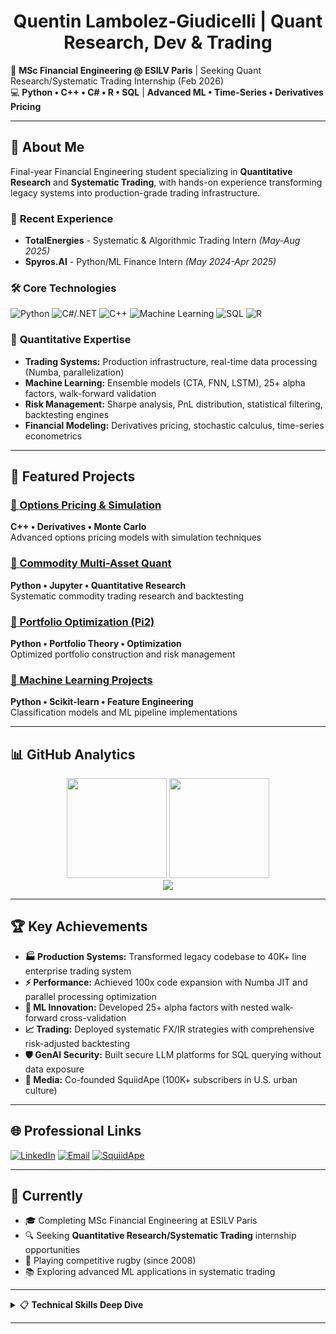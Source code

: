 <div align="center">

# Quentin Lambolez-Giudicelli | Quant Research, Dev & Trading

</div>

🎯 **MSc Financial Engineering @ ESILV Paris** | Seeking Quant Research/Systematic Trading Internship (Feb 2026)  
💻 **Python • C++ • C# • R • SQL** | **Advanced ML • Time-Series • Derivatives Pricing**

---

## 👋 About Me

Final-year Financial Engineering student specializing in **Quantitative Research** and **Systematic Trading**, with hands-on experience transforming legacy systems into production-grade trading infrastructure.

### 🏢 **Recent Experience**
- **TotalEnergies** - Systematic & Algorithmic Trading Intern *(May-Aug 2025)*
- **Spyros.AI** - Python/ML Finance Intern *(May 2024-Apr 2025)*

### 🛠️ **Core Technologies**
![Python](https://img.shields.io/badge/Python-3776AB?style=for-the-badge&logo=python&logoColor=white)
![C#/.NET](https://img.shields.io/badge/C%23-.NET-512BD4?style=for-the-badge&logo=.net&logoColor=white)
![C++](https://img.shields.io/badge/C++-00599C?style=for-the-badge&logo=c%2B%2B&logoColor=white)
![Machine Learning](https://img.shields.io/badge/Machine%20Learning-FF6F00?style=for-the-badge&logo=tensorflow&logoColor=white)
![SQL](https://img.shields.io/badge/SQL-4479A1?style=for-the-badge&logo=mysql&logoColor=white)
![R](https://img.shields.io/badge/R-276DC3?style=for-the-badge&logo=r&logoColor=white)

### 🎯 **Quantitative Expertise**
- **Trading Systems:** Production infrastructure, real-time data processing (Numba, parallelization)
- **Machine Learning:** Ensemble models (CTA, FNN, LSTM), 25+ alpha factors, walk-forward validation
- **Risk Management:** Sharpe analysis, PnL distribution, statistical filtering, backtesting engines
- **Financial Modeling:** Derivatives pricing, stochastic calculus, time-series econometrics

---

## 🚀 **Featured Projects**

### [🔗 Options Pricing & Simulation](https://github.com/IrishRugbyman/options-pricing-and-simulation)
**C++ • Derivatives • Monte Carlo**  
Advanced options pricing models with simulation techniques

### [🔗 Commodity Multi-Asset Quant](https://github.com/IrishRugbyman/commo-multiasset-quant)
**Python • Jupyter • Quantitative Research**  
Systematic commodity trading research and backtesting

### [🔗 Portfolio Optimization (Pi2)](https://github.com/IrishRugbyman/Pi2)
**Python • Portfolio Theory • Optimization**  
Optimized portfolio construction and risk management

### [🔗 Machine Learning Projects](https://github.com/IrishRugbyman/iris-titanic-ml)
**Python • Scikit-learn • Feature Engineering**  
Classification models and ML pipeline implementations

---

## 📊 **GitHub Analytics**

<div align="center">
  <img height="160em" src="https://github-readme-stats.vercel.app/api?username=IrishRugbyman&show_icons=true&theme=tokyonight&hide_border=true&include_all_commits=true&count_private=true"/>
  <img height="160em" src="https://github-readme-stats.vercel.app/api/top-langs/?username=IrishRugbyman&layout=compact&theme=tokyonight&hide_border=true"/>
</div>

<div align="center">
  <img src="https://github-readme-streak-stats.herokuapp.com/?user=IrishRugbyman&theme=tokyonight&hide_border=true"/>
</div>

---

## 🏆 **Key Achievements**

- **🏭 Production Systems:** Transformed legacy codebase to 40K+ line enterprise trading system
- **⚡ Performance:** Achieved 100x code expansion with Numba JIT and parallel processing optimization
- **🤖 ML Innovation:** Developed 25+ alpha factors with nested walk-forward cross-validation
- **📈 Trading:** Deployed systematic FX/IR strategies with comprehensive risk-adjusted backtesting
- **🛡️ GenAI Security:** Built secure LLM platforms for SQL querying without data exposure
- **📰 Media:** Co-founded SquiidApe (100K+ subscribers in U.S. urban culture)

---

## 🌐 **Professional Links**

[![LinkedIn](https://img.shields.io/badge/LinkedIn-0077B5?style=for-the-badge&logo=linkedin&logoColor=white)](https://www.linkedin.com/in/quentin-lambolez/)
[![Email](https://img.shields.io/badge/Email-D14836?style=for-the-badge&logo=gmail&logoColor=white)](mailto:quentin.lambolez@edu.devinci.fr)
[![SquiidApe](https://img.shields.io/badge/SquiidApe-FF4500?style=for-the-badge&logo=reddit&logoColor=white)](https://www.linkedin.com/company/93077055/)

---

## 🌱 **Currently**

- 🎓 Completing MSc Financial Engineering at ESILV Paris
- 🔍 Seeking **Quantitative Research/Systematic Trading** internship opportunities
- 🏉 Playing competitive rugby (since 2008)
- 📚 Exploring advanced ML applications in systematic trading

---

<details>
<summary>📋 <strong>Technical Skills Deep Dive</strong></summary>

### **Programming Languages**
- **Python:** Production systems, ML pipelines, backtesting frameworks
- **C++:** High-performance computing, derivatives pricing models
- **R:** Econometrics, statistical analysis, time-series modeling
- **SQL:** Database optimization, complex financial data queries
- **C#/.NET:** Enterprise applications and financial tools

### **Financial Engineering**
- **Derivatives:** Pricing models, Greeks calculation, hedging strategies
- **Risk Management:** VaR, stress testing, portfolio optimization
- **Time Series:** ARIMA, GARCH, state-space models, regime detection
- **Machine Learning:** Feature engineering, ensemble methods, cross-validation

### **Tools & Frameworks**
- **ML:** Scikit-learn, TensorFlow, Optuna, Numba
- **Data:** Pandas, NumPy, Milvus, Bloomberg Terminal
- **Dev:** Git, Linux, LaTeX, FastAPI, LangChain
- **Finance:** Quantlib, Bloomberg APIs, market data processing

</details>

---

